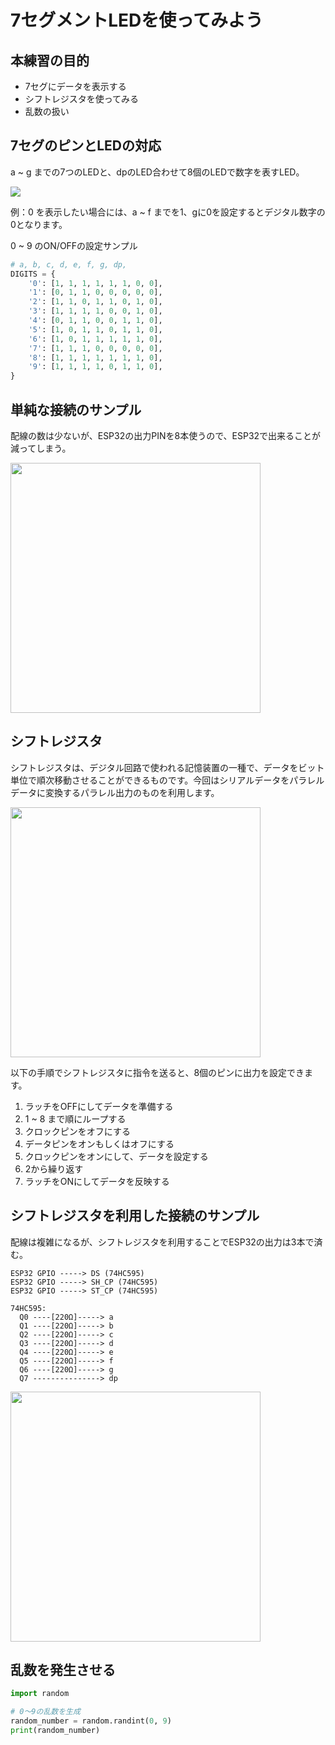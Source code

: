 # 7セグメントLEDを使ってみよう

## 本練習の目的

- 7セグにデータを表示する
- シフトレジスタを使ってみる
- 乱数の扱い

## 7セグのピンとLEDの対応

a ~ g までの7つのLEDと、dpのLED合わせて8個のLEDで数字を表すLED。

<image src="7seg-pin.png">

例：0 を表示したい場合には、a ~ f までを1、gに0を設定するとデジタル数字の0となります。

0 ~ 9 のON/OFFの設定サンプル

```python
# a, b, c, d, e, f, g, dp,
DIGITS = {
    '0': [1, 1, 1, 1, 1, 1, 0, 0],
    '1': [0, 1, 1, 0, 0, 0, 0, 0],
    '2': [1, 1, 0, 1, 1, 0, 1, 0],
    '3': [1, 1, 1, 1, 0, 0, 1, 0],
    '4': [0, 1, 1, 0, 0, 1, 1, 0],
    '5': [1, 0, 1, 1, 0, 1, 1, 0],
    '6': [1, 0, 1, 1, 1, 1, 1, 0],
    '7': [1, 1, 1, 0, 0, 0, 0, 0],
    '8': [1, 1, 1, 1, 1, 1, 1, 0],
    '9': [1, 1, 1, 1, 0, 1, 1, 0],
}
```

## 単純な接続のサンプル

配線の数は少ないが、ESP32の出力PINを8本使うので、ESP32で出来ることが減ってしまう。

<image src="7seg-direct.png" width="400px">

## シフトレジスタ

シフトレジスタは、デジタル回路で使われる記憶装置の一種で、データをビット単位で順次移動させることができるものです。今回はシリアルデータをパラレルデータに変換するパラレル出力のものを利用します。

<image src="74HC595.png" width="400px">

以下の手順でシフトレジスタに指令を送ると、8個のピンに出力を設定できます。

1. ラッチをOFFにしてデータを準備する
2. 1 ~ 8 まで順にループする
3. クロックピンをオフにする
4. データピンをオンもしくはオフにする
5. クロックピンをオンにして、データを設定する
6. 2から繰り返す
7. ラッチをONにしてデータを反映する

## シフトレジスタを利用した接続のサンプル

配線は複雑になるが、シフトレジスタを利用することでESP32の出力は3本で済む。

```text
ESP32 GPIO -----> DS (74HC595)
ESP32 GPIO -----> SH_CP (74HC595)
ESP32 GPIO -----> ST_CP (74HC595)

74HC595:
  Q0 ----[220Ω]-----> a
  Q1 ----[220Ω]-----> b
  Q2 ----[220Ω]-----> c
  Q3 ----[220Ω]-----> d
  Q4 ----[220Ω]-----> e
  Q5 ----[220Ω]-----> f
  Q6 ----[220Ω]-----> g
  Q7 ---------------> dp
```

<image src="7seg.png" width="400px">

## 乱数を発生させる

```python
import random

# 0〜9の乱数を生成
random_number = random.randint(0, 9)
print(random_number)
```
